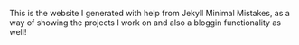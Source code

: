 This is the website I generated with help from Jekyll Minimal Mistakes, as a way of showing the projects I work on and also a bloggin functionality as well!

